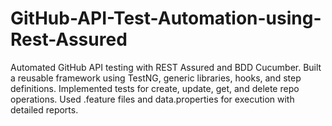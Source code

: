 # GitHub-API-Test-Automation-using-Rest-Assured
Automated GitHub API testing with REST Assured and BDD Cucumber. Built a reusable framework using TestNG, generic libraries, hooks, and step definitions. Implemented tests for create, update, get, and delete repo operations. Used .feature files and data.properties for execution with detailed reports.
